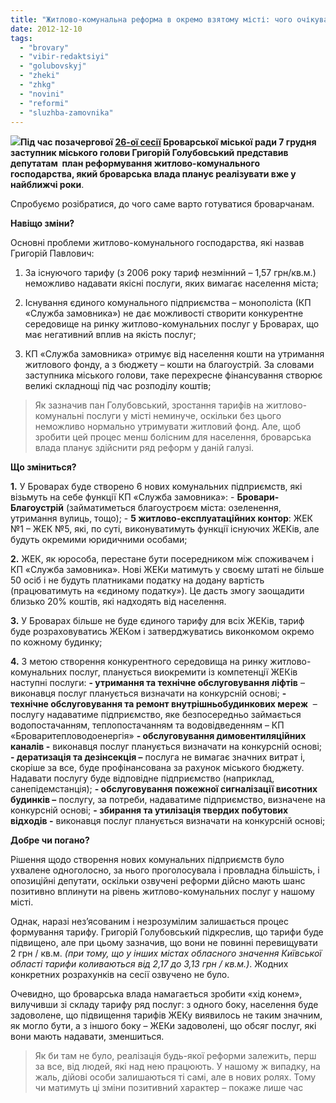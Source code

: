 ```yaml
---
title: "Житлово-комунальна реформа в окремо взятому місті: чого очікувати броварчанам?"
date: 2012-12-10
tags: 
  - "brovary"
  - "vibir-redaktsiyi"
  - "golubovskyj"
  - "zheki"
  - "zhkg"
  - "novini"
  - "reformi"
  - "sluzhba-zamovnika"
---
```


**[![](https://mpz.brovary.org/wp-content/uploads/2012/12/20120328113706.jpg)](https://mpz.brovary.org/wp-content/uploads/2012/12/20120328113706.jpg)Під час позачергової [26-ої сесії](https://mpz.brovary.org/dlya-stvorennya-komunalnih-pidpriyemstv-u-terminovomu-poryadku-sklikano-pozachergovu-sesiyu/ "Для створення комунальних підприємств у терміновому порядку скликано позачергову сесію") Броварської міської ради 7 грудня заступник міського голови Григорій Голубовський представив депутатам  план реформування житлово-комунального господарства, який броварська влада планує реалізувати вже у найближчі роки**.

Спробуємо розібратися, до чого саме варто готуватися броварчанам.

**Навіщо зміни?**

Основні проблеми житлово-комунального господарства, які назвав Григорій Павлович:

1) За існуючого тарифу (з 2006 року тариф незмінний – 1,57 грн/кв.м.) неможливо надавати якісні послуги, яких вимагає населення міста;

2) Існування єдиного комунального підприємства – монополіста (КП «Служба замовника») не дає можливості створити конкурентне середовище на ринку житлово-комунальних послуг у Броварах, що має негативний вплив на якість послуг;

3) КП «Служба замовника» отримує від населення кошти на утримання житлового фонду, а з бюджету – кошти на благоустрій. За словами заступника міського голови, таке перехресне фінансування створює великі складнощі під час розподілу коштів;

> Як зазначив пан Голубовський, зростання тарифів на житлово-комунальні послуги у місті неминуче, оскільки без цього неможливо нормально утримувати житловий фонд. Але, щоб зробити цей процес менш болісним для населення, броварська влада планує здійснити ряд реформ у даній галузі.

**Що зміниться?**

**1.** У Броварах буде створено 6 нових комунальних підприємств, які візьмуть на себе функції КП «Служба замовника»: - **Бровари-Благоустрій** (займатиметься благоустроєм міста: озеленення, утримання вулиць, тощо); - **5 житлово-експлуатаційних контор**: ЖЕК №1 – ЖЕК №5, які, по суті, виконуватимуть функції існуючих ЖЕКів, але будуть окремими юридичними особами;

**2.** ЖЕК, як юрособа, перестане бути посередником між споживачем і КП «Служба замовника». Нові ЖЕКи матимуть у своєму штаті не більше 50 осіб і не будуть платниками податку на додану вартість (працюватимуть на «єдиному податку»). Це дасть змогу заощадити близько 20% коштів, які надходять від населення.

**3.** У Броварах більше не буде єдиного тарифу для всіх ЖЕКів, тариф буде розраховуватись ЖЕКом і затверджуватись виконкомом окремо по кожному будинку;

**4.** З метою створення конкурентного середовища на ринку житлово-комунальних послуг, планується виокремити із компетенції ЖЕКів наступні послуги: **\- утримання та технічне обслуговування ліфтів** – виконавця послуг планується визначати на конкурсній основі; **\- технічне обслуговування та ремонт внутрішньобудинкових мереж**  – послугу надаватиме підприємство, яке безпосередньо займається водопостачанням, теплопостачанням та водовідведенням – КП «Броваритепловодоенергія» **\- обслуговування димовентиляційних каналів -** виконавця послуг планується визначати на конкурсній основі; **\- дератизація та дезінсекція –** послуга не вимагає значних витрат і, скоріше за все, буде профінансована за рахунок міського бюджету. Надавати послугу буде відповідне підприємство (наприклад, санепідемстанція); **\- обслуговування пожежної сигналізації висотних будинків –** послугу, за потреби, надаватиме підприємство, визначене на конкурсній основі; **\- збирання та утилізація твердих побутових відходів -** виконавця послуг планується визначати на конкурсній основі;

**Добре чи погано?**

Рішення щодо створення нових комунальних підприємств було ухвалене одноголосно, за нього проголосувала і провладна більшість, і опозиційні депутати, оскільки озвучені реформи дійсно мають шанс позитивно вплинути на рівень житлово-комунальних послуг у нашому місті.

Однак, наразі нез’ясованим і незрозумілим залишається процес формування тарифу. Григорій Голубовський підкреслив, що тарифи буде підвищено, але при цьому зазначив, що вони не повинні перевищувати 2 грн / кв.м. _(при тому, що у інших містах обласного значення Київської області тарифи коливаються від 2,17 до 3,13 грн / кв.м.)_. Жодних конкретних розрахунків на сесії озвучено не було.

Очевидно, що броварська влада намагається зробити «хід конем», вилучивши зі складу тарифу ряд послуг: з одного боку, населення буде задоволене, що підвищення тарифів ЖЕКу виявилось не таким значним, як могло бути, а з іншого боку – ЖЕКи задоволені, що обсяг послуг, які вони мають надавати, зменшиться.

> Як би там не було, реалізація будь-якої реформи залежить, перш за все, від людей, які над нею працюють. У нашому ж випадку, на жаль, дійові особи залишаються ті самі, але в нових ролях. Тому чи матимуть ці зміни позитивний характер – покаже лише час
